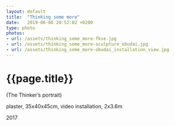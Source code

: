 ```yaml
---
layout: default
title:  "Thinking some more"
date:   2019-06-06 20:52:02 +0200
type: photo
photos:
- url: /assets/thinking_some_more-fkse.jpg
- url: /assets/thinking_some_more-sculpture_obudai.jpg
- url: /assets/thinking_some_more-obudai_installation_view.jpg
---
```


# {{page.title}}

(The Thinker’s portrait)

plaster, 35x40x45cm, video installation, 2x3.6m

2017